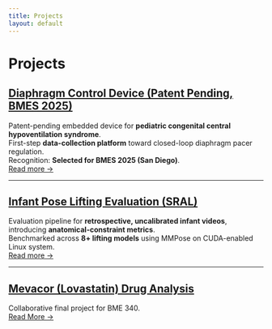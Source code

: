 ```yaml
---
title: Projects
layout: default
---
```


# Projects

## [Diaphragm Control Device (Patent Pending, BMES 2025)](/projects/diaphragm-control/)
Patent-pending embedded device for **pediatric congenital central hypoventilation syndrome**.  
First-step **data-collection platform** toward closed-loop diaphragm pacer regulation.  
Recognition: **Selected for BMES 2025 (San Diego)**.  
[Read more →](/projects/diaphragm-control/)

---

## [Infant Pose Lifting Evaluation (SRAL)](/projects/infant-pose-pipeline/)
Evaluation pipeline for **retrospective, uncalibrated infant videos**, introducing **anatomical-constraint metrics**.  
Benchmarked across **8+ lifting models** using MMPose on CUDA-enabled Linux system.  
[Read more →](/projects/infant-pose-pipeline/)

---

## [Mevacor (Lovastatin) Drug Analysis](/projects/lovastatin/)
Collaborative final project for BME 340.  
[Read More →](/projects/lovastatin/)
